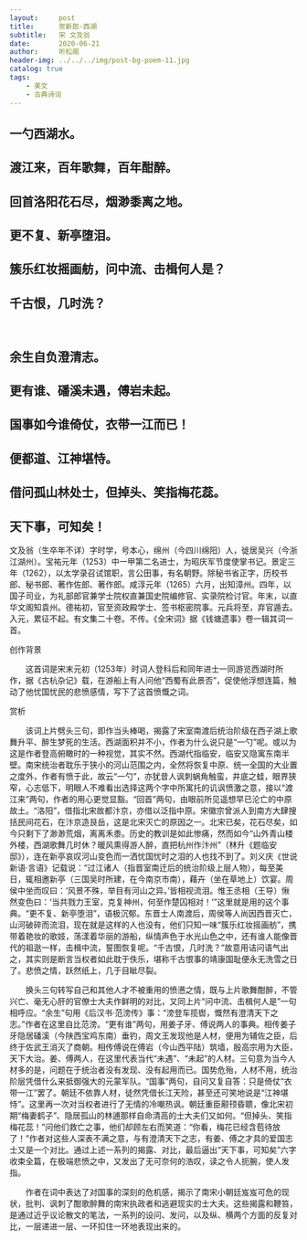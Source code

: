 ```yaml
---
layout:     post
title:      贺新郎·西湖
subtitle:   宋 文及翁
date:       2020-06-21
author:     听松阁
header-img: ../../../img/post-bg-poem-11.jpg
catalog: true
tags:
    - 美文
    - 古典诗词
---
```


## 一勺西湖水。
## 渡江来，百年歌舞，百年酣醉。
## 回首洛阳花石尽，烟渺黍离之地。
## 更不复、新亭堕泪。
## 簇乐红妆摇画舫，问中流、击楫何人是？
## 千古恨，几时洗？
&nbsp;
## 余生自负澄清志。
## 更有谁、磻溪未遇，傅岩未起。
## 国事如今谁倚仗，衣带一江而已！
## 便都道、江神堪恃。
## 借问孤山林处士，但掉头、笑指梅花蕊。
## 天下事，可知矣！



文及翁（生卒年不详）字时学，号本心，绵州（今四川绵阳）人，徙居吴兴（今浙江湖州）。宝祐元年（1253）中一甲第二名进士，为昭庆军节度使掌书记。景定三年（1262），以太学录召试馆职，言公田事，有名朝野。除秘书省正字，历校书郎、秘书郎、著作佐郎、著作郎。咸淳元年（1265）六月，出知漳州。四年，以国子司业，为礼部郎官兼学士院权直兼国史院编修官、实录院检讨官。年末，以直华文阁知袁州。德祐初，官至资政殿学士、签书枢密院事。元兵将至，弃官遁去。入元，累征不起。有文集二十卷。不传。《全宋词》据《钱塘遗事》卷一辑其词一首。



创作背景

　　这首词是宋末元初（1253年）时词人登科后和同年进士一同游览西湖时所作，据《古杭杂记》载，在游船上有人问他“西蜀有此景否”，促使他浮想连篇，触动了他忧国忧民的悲愤感情，写下了这首愤慨之词。 



赏析

　　该词上片劈头三句，即作当头棒喝，揭露了宋室南渡后统治阶级在西子湖上歌舞升平、醉生梦死的生活。西湖面积并不小，作者为什么说只是“一勺”呢。或以为这是作者登高俯瞰时的一种视觉，其实不然。西湖代指临安，临安又隐寓东南半壁。南宋统治者耽乐于狭小的河山范围之内，全然将恢复中原、统一全国的大业置之度外，作者有愤于此，故云“一勺”，亦犹昔人讽刺蜗角触蛮，井底之蛙，眼界狭窄，心志低下，明眼人不难看出选择这两个字中所寓托的讥讽愤激之意，接以“渡江来”两句，作者的用心更觉显豁。“回首”两句，由眼前所见遥想早已沦亡的中原故土。“洛阳”，借指北宋故都汴京，亦借以泛指中原。宋徽宗曾派人到南方大肆搜括民间花石，在汴京造艮岳，这是北宋灭亡的原因之一。北宋已矣，花石尽矣，如今只剩下了渺渺荒烟，离离禾黍。历史的教训是如此惨痛，然而如今“山外青山楼外楼，西湖歌舞几时休？暖风熏得游人醉，直把杭州作汴州”（林升《题临安邸》），连在新亭哀叹河山变色而一洒忧国忧时之泪的人也找不到了。刘义庆《世说新语·言语》记载说：“过江诸人（指晋室南迁后的统治阶级上层人物），每至美日，辄相邀新亭（三国吴时所建，在今南京市南），藉卉（坐在草地上）饮宴。周侯中坐而叹曰：‘风景不殊，举目有河山之异。’皆相视流泪。惟王丞相（王导）愀然变色曰：‘当共戮力王室，克复神州，何至作楚囚相对！’”这里就是用的这个事典。“更不复、新亭堕泪”，语极沉郁。东晋士人南渡后，周侯等人尚因西晋灭亡，山河破碎而流泪，现在就是这样的人也没有，他们只知一味“簇乐红妆摇画舫”，携带着艳妆的歌妓，荡漾着华丽的游船，纵情声色于水光山色之中，还有谁人能像晋代的祖逖一样，击楫中流，誓图恢复呢。“千古恨，几时洗？”故意用诘问语气出之，其实则是断言当权者如此耽于佚乐，堪称千古恨事的靖康国耻便永无洗雪之日了。悲愤之情，跃然纸上，几于目眦尽裂。

　　换头三句转写自己和其他人才不被重用的愤懑之情，既与上片歌舞酣醉，不管兴亡、毫无心肝的官僚士大夫作鲜明的对比，又同上片“问中流、击楫何人是”一句相呼应。“余生”句用《后汉书·范滂传》事：“滂登车揽辔，慨然有澄清天下之志。”作者在这里自比范滂。“更有谁”两句，用姜子牙、傅说两人的事典。相传姜子牙隐居磻溪（今陕西宝鸡东南）垂钓，周文王发现他是人材，便用为辅佐之臣，后终于佐武王消灭了商朝。相传傅说在傅岩（今山西平陆）筑墙，殷高宗用为大臣，天下大治。姜、傅两人，在这里代表当代“未遇”、“未起”的人材。三句意为当今人材多的是，问题在于统治者没有发现、没有起用而已。国势危殆，人材不用，统治阶层凭借什么来抵御强大的元蒙军队。“国事”两句，自问又复自答：只是倚仗“衣带一江”罢了。朝廷不依靠人材，徒然凭借长江天险，甚至还可笑地说是“江神堪恃”。这里再一次对当权者进行了无情的冷嘲热讽。朝廷重臣颟顸昏聩，像北宋初期“梅妻鹤子”、隐居孤山的林逋那样自命清高的士大夫们又如何。“但掉头、笑指梅花蕊！”问他们救亡之事，他们却顾左右而笑道：“你看，梅花已经含苞待放了！”作者对这些人深表不满之意，与有澄清天下之志，有姜、傅之才具的爱国志士又是一个对比。通过上述一系列的揭露、对比，最后逼出“天下事，可知矣”六字收束全篇，在极端悲愤之中，又发出了无可奈何的浩叹，读之令人扼腕，使人发指。

　　作者在词中表达了对国事的深刻的危机感，揭示了南宋小朝廷岌岌可危的现状，批判、讽刺了酣歌醉舞的南宋执政者和逃避现实的士大夫。这些揭露和鞭笞，是通过近乎议论散文的笔法，一系列的设问、发问，以及纵、横两个方面的反复对比，一层递进一层、一环扣住一环地表现出来的。

